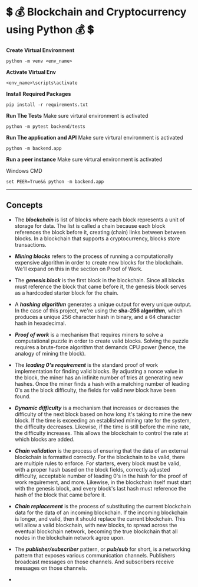 # :heavy_dollar_sign: :moneybag: Blockchain and Cryptocurrency using Python :moneybag: :heavy_dollar_sign:

**Create Virtual Environment**
```
python -m venv <env_name>
```

**Activate Virtual Env**
```
<env_name>\scripts\activate
```

**Install Required Packages**
```
pip install -r requirements.txt
```

**Run The Tests**
Make sure virtural environment is activated

```
python -m pytest backend/tests
```

**Run The application and API**
Make sure virtural environment is activated

```
python -m backend.app
```

**Run a peer instance**
Make sure virtural environment is activated

Windows CMD
```
set PEER=True&& python -m backend.app
```


<hr>

## Concepts

- The ***blockchain*** is list of blocks where each block represents a unit of storage for data. The list is called a chain because each block references the block before it, creating (chain) links between between blocks. In a blockchain that supports a cryptocurrency, blocks store transactions.

- ***Mining blocks*** refers to the process of running a computationally expensive algorithm in order to create new blocks for the blockchain. We'll expand on this in the section on Proof of Work.

- The ***genesis block*** is the first block in the blockchain. Since all blocks must reference the block that came before it, the genesis block serves as a hardcoded starter block for the chain.

- A ***hashing algorithm*** generates a unique output for every unique output. In the case of this project, we're using the **sha-256 algorithm**, which produces a unique 256 character hash in binary, and a 64 character hash in hexadecimal.

- ***Proof of work*** is a mechanism that requires miners to solve a computational puzzle in order to create valid blocks. Solving the puzzle requires a brute-force algorithm that demands CPU power (hence, the analogy of mining the block).

- The ***leading 0's requirement*** is the standard proof of work implementation for finding valid blocks. By adjusting a nonce value in the block, the miner has an infinite number of tries at generating new hashes. Once the miner finds a hash with a matching number of leading 0's as the block difficulty, the fields for valid new block have been found.

- ***Dynamic difficulty*** is a mechanism that increases or decreases the difficulty of the next block based on how long it's taking to mine the new block. If the time is exceeding an established mining rate for the system, the difficulty decreases. Likewise, if the time is still before the mine rate, the difficulty increases. This allows the blockchain to control the rate at which blocks are added.

- ***Chain validation*** is the process of ensuring that the data of an external blockchain is formatted correctly. For the blockchain to be valid, there are multiple rules to enforce. For starters, every block must be valid, with a proper hash based on the block fields, correctly adjusted difficulty, acceptable number of leading 0's in the hash for the proof of work requirement, and more. Likewise, in the blockchain itself must start with the genesis block, and every block's last hash must reference the hash of the block that came before it.

- ***Chain replacement*** is the process of substituting the current blockchain data for the data of an incoming blockchain. If the incoming blockchain is longer, and valid, then it should replace the current blockchain. This will allow a valid blockchain, with new blocks, to spread across the eventual blockchain network, becoming the true blockchain that all nodes in the blockchain network agree upon.

- The ***publisher/subscriber*** pattern, or ***pub/sub*** for short, is a networking pattern that exposes various communication channels. Publishers broadcast messages on those channels. And subscribers receive messages on those channels.

- 